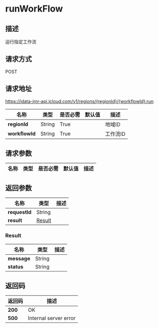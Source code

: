# runWorkFlow


## 描述
运行指定工作流

## 请求方式
POST

## 请求地址
https://idata-jmr-api.jcloud.com/v1/regions/{regionId}/{workflowId}:run

|名称|类型|是否必需|默认值|描述|
|---|---|---|---|---|
|**regionId**|String|True||地域ID|
|**workflowId**|String|True||工作流ID|

## 请求参数
|名称|类型|是否必需|默认值|描述|
|---|---|---|---|---|


## 返回参数
|名称|类型|描述|
|---|---|---|
|**requestId**|String||
|**result**|[Result](##Result)||


### <a name="Result">Result</a>
|名称|类型|描述|
|---|---|---|
|**message**|String||
|**status**|String||

## 返回码
|返回码|描述|
|---|---|
|**200**|OK|
|**500**|Internal server error|
